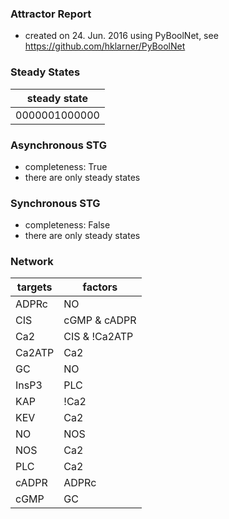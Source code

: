 

### Attractor Report
 * created on 24. Jun. 2016 using PyBoolNet, see https://github.com/hklarner/PyBoolNet

### Steady States
| steady state  |
| ------------- | 
| 0000001000000 |

### Asynchronous STG
 * completeness: True
 * there are only steady states

### Synchronous STG
 * completeness: False
 * there are only steady states

### Network
| targets | factors              |
| ------- | -------------------- |
| ADPRc   | NO                   |
| CIS     | cGMP & cADPR | InsP3 |
| Ca2     | CIS & !Ca2ATP        |
| Ca2ATP  | Ca2                  |
| GC      | NO                   |
| InsP3   | PLC                  |
| KAP     | !Ca2                 |
| KEV     | Ca2                  |
| NO      | NOS                  |
| NOS     | Ca2                  |
| PLC     | Ca2                  |
| cADPR   | ADPRc                |
| cGMP    | GC                   |

